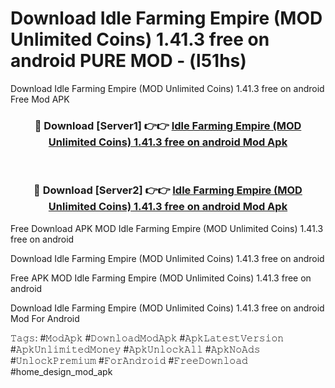 # Download Idle Farming Empire (MOD Unlimited Coins) 1.41.3 free on android PURE MOD - (l51hs)
Download Idle Farming Empire (MOD Unlimited Coins) 1.41.3 free on android Free Mod APK

<div align="center">
<h3>🔴 Download [Server1] 👉👉 <a href="https://apk-comot.site?title=Idle_Farming_Empire_(MOD_Unlimited_Coins)_1.41.3_free_on_android">Idle Farming Empire (MOD Unlimited Coins) 1.41.3 free on android Mod Apk</a></h3><br>

<h3>🔴 Download [Server2] 👉👉 <a href="https://apk-comot.site?title=Idle_Farming_Empire_(MOD_Unlimited_Coins)_1.41.3_free_on_android">Idle Farming Empire (MOD Unlimited Coins) 1.41.3 free on android Mod Apk</a></h3>
</div>


Free Download APK MOD Idle Farming Empire (MOD Unlimited Coins) 1.41.3 free on android

Download Idle Farming Empire (MOD Unlimited Coins) 1.41.3 free on android 

Free APK MOD Idle Farming Empire (MOD Unlimited Coins) 1.41.3 free on android 

Download Idle Farming Empire (MOD Unlimited Coins) 1.41.3 free on android Mod For Android

𝚃𝚊𝚐𝚜: #𝙼𝚘𝚍𝙰𝚙𝚔 #𝙳𝚘𝚠𝚗𝚕𝚘𝚊𝚍𝙼𝚘𝚍𝙰𝚙𝚔 #𝙰𝚙𝚔𝙻𝚊𝚝𝚎𝚜𝚝𝚅𝚎𝚛𝚜𝚒𝚘𝚗 #𝙰𝚙𝚔𝚄𝚗𝚕𝚒𝚖𝚒𝚝𝚎𝚍𝙼𝚘𝚗𝚎𝚢 #𝙰𝚙𝚔𝚄𝚗𝚕𝚘𝚌𝚔𝙰𝚕𝚕 #𝙰𝚙𝚔𝙽𝚘𝙰𝚍𝚜 #𝚄𝚗𝚕𝚘𝚌𝚔𝙿𝚛𝚎𝚖𝚒𝚞𝚖 #𝙵𝚘𝚛𝙰𝚗𝚍𝚛𝚘𝚒𝚍 #𝙵𝚛𝚎𝚎𝙳𝚘𝚠𝚗𝚕𝚘𝚊𝚍 #home_design_mod_apk